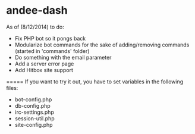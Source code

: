 andee-dash
==========

As of (8/12/2014) to do:
* Fix PHP bot so it pongs back
* Modularize bot commands for the sake of adding/removing commands (started in 'commands' folder)
* Do something with the email parameter
* Add a server error page
* Add Hitbox site support

=====
If you want to try it out, you have to set variables in the following files:
  * bot-config.php
  * db-config.php
  * irc-settings.php
  * session-util.php
  * site-config.php

